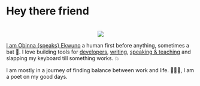 # Hey there friend 

<div align="center">
	<br>
  <img src="https://raw.githubusercontent.com/BolajiOlajide/BolajiOlajide/master/main.svg">
	<br>
</div>


[I am Obinna {speaks} Ekwuno](https://twitter.com/Obinnaspeaks) a human first before anything, sometimes a bat 🦇. I love building tools for [developers](https://github.com/gatsbyjs/gatsby), [writing](https://blog.logrocket.com/author/obinnaekwuno/), [speaking & teaching](https://www.youtube.com/results?search_query=obinna+ekwuno) and slapping my keyboard till something works. :collision:

I am mostly in a journey of finding balance between work and life. 🧘🏽‍♂️, I am a poet on my good days. 
